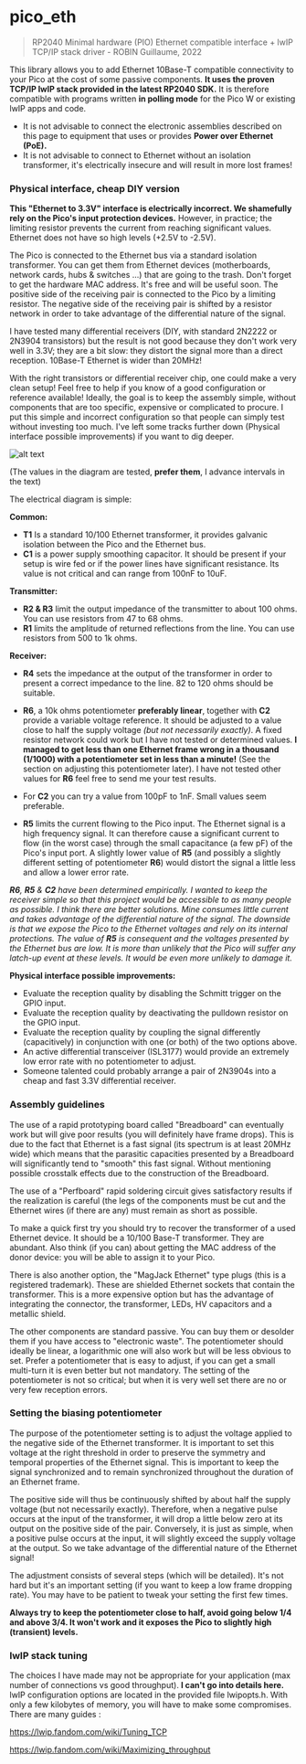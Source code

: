 # pico_eth
>RP2040 Minimal hardware (PIO) Ethernet compatible interface + lwIP TCP/IP stack driver - ROBIN Guillaume, 2022

This library allows you to add Ethernet 10Base-T compatible connectivity to your Pico at the cost of some passive components. **It uses the proven TCP/IP lwIP stack provided in the latest RP2040 SDK.** It is therefore compatible with programs written **in polling mode** for the Pico W or existing lwIP apps and code.

- It is not advisable to connect the electronic assemblies described on this page to equipment that uses or provides **Power over Ethernet (PoE).**
- It is not advisable to connect to Ethernet without an isolation transformer, it's electrically insecure and will result in more lost frames!

### Physical interface, cheap DIY version
**This "Ethernet to 3.3V" interface is electrically incorrect. We shamefully rely on the Pico's input protection devices.** However, in practice; the limiting resistor prevents the current from reaching significant values. Ethernet does not have so high levels (+2.5V to -2.5V).

The Pico is connected to the Ethernet bus via a standard isolation transformer. You can get them from Ethernet devices (motherboards, network cards, hubs & switches ...) that are going to the trash. Don't forget to get the hardware MAC address. It's free and will be useful soon.
The positive side of the receiving pair is connected to the Pico by a limiting resistor. The negative side of the receiving pair is shifted by a resistor network in order to take advantage of the differential nature of the signal.

I have tested many differential receivers (DIY, with standard 2N2222 or 2N3904 transistors) but the result is not good because they don't work very well in 3.3V; they are a bit slow: they distort the signal more than a direct reception. 10Base-T Ethernet is wider than 20MHz!

With the right transistors or differential receiver chip, one could make a very clean setup! Feel free to help if you know of a good configuration or reference available! Ideally, the goal is to keep the assembly simple, without components that are too specific, expensive or complicated to procure. I put this simple and incorrect configuration so that people can simply test without investing too much. I've left some tracks further down (Physical interface possible improvements) if you want to dig deeper.

![alt text](https://github.com/holysnippet/pico_eth/blob/main/images/eliface.png "Electrical interface")

(The values in the diagram are tested, **prefer them**, I advance intervals in the text)

The electrical diagram is simple:

**Common:**

- **T1** Is a standard 10/100 Ethernet transformer, it provides galvanic isolation between the Pico and the Ethernet bus.
- **C1** is a power supply smoothing capacitor. It should be present if your setup is wire fed or if the power lines have significant resistance. Its value is not critical and can range from 100nF to 10uF.

**Transmitter:**

- **R2 & R3** limit the output impedance of the transmitter to about 100 ohms. You can use resistors from 47 to 68 ohms.
- **R1** limits the amplitude of returned reflections from the line. You can use resistors from 500 to 1k ohms.

**Receiver:**

- **R4** sets the impedance at the output of the transformer in order to present a correct impedance to the line. 82 to 120 ohms should be suitable.

- **R6**, a 10k ohms potentiometer **preferably linear**, together with **C2** provide a variable voltage reference. It should be adjusted to a value close to half the supply voltage *(but not necessarily exactly)*. A fixed resistor network could work but I have not tested or determined values. **I managed to get less than one Ethernet frame wrong in a thousand (1/1000) with a potentiometer set in less than a minute!** (See the section on adjusting this potentiometer later). I have not tested other values for **R6** feel free to send me your test results.

- For **C2** you can try a value from 100pF to 1nF. Small values seem preferable.

- **R5** limits the current flowing to the Pico input. The Ethernet signal is a high frequency signal. It can therefore cause a significant current to flow (in the worst case) through the small capacitance (a few pF) of the Pico's input port. A slightly lower value of **R5** (and possibly a slightly different setting of potentiometer **R6**) would distort the signal a little less and allow a lower error rate.

***R6**, **R5** & **C2** have been determined empirically. I wanted to keep the receiver simple so that this project would be accessible to as many people as possible. I think there are better solutions. Mine consumes little current and takes advantage of the differential nature of the signal. The downside is that we expose the Pico to the Ethernet voltages and rely on its internal protections. The value of **R5** is consequent and the voltages presented by the Ethernet bus are low. It is more than unlikely that the Pico will suffer any latch-up event at these levels. It would be even more unlikely to damage it.*

**Physical interface possible improvements:**

- Evaluate the reception quality by disabling the Schmitt trigger on the GPIO input.
- Evaluate the reception quality by deactivating the pulldown resistor on the GPIO input.
- Evaluate the reception quality by coupling the signal differently (capacitively) in conjunction with one (or both) of the two options above.
- An active differential transceiver (ISL3177) would provide an extremely low error rate with no potentiometer to adjust.
- Someone talented could probably arrange a pair of 2N3904s into a cheap and fast 3.3V differential receiver.

### Assembly guidelines

The use of a rapid prototyping board called "Breadboard" can eventually work but will give poor results (you will definitely have frame drops). This is due to the fact that Ethernet is a fast signal (its spectrum is at least 20MHz wide) which means that the parasitic capacities presented by a Breadboard will significantly tend to "smooth" this fast signal. Without mentioning possible crosstalk effects due to the construction of the Breadboard.

The use of a "Perfboard" rapid soldering circuit gives satisfactory results if the realization is careful (the legs of the components must be cut and the Ethernet wires (if there are any) must remain as short as possible.

To make a quick first try you should try to recover the transformer of a used Ethernet device. It should be a 10/100 Base-T transformer. They are abundant. Also think (if you can) about getting the MAC address of the donor device: you will be able to assign it to your Pico.

There is also another option, the "MagJack Ethernet" type plugs (this is a registered trademark). These are shielded Ethernet sockets that contain the transformer. This is a more expensive option but has the advantage of integrating the connector, the transformer, LEDs, HV capacitors and a metallic shield.

The other components are standard passive. You can buy them or desolder them if you have access to "electronic waste". The potentiometer should ideally be linear, a logarithmic one will also work but will be less obvious to set. Prefer a potentiometer that is easy to adjust, if you can get a small multi-turn it is even better but not mandatory. The setting of the potentiometer is not so critical; but when it is very well set there are no or very few reception errors.

### Setting the biasing potentiometer

The purpose of the potentiometer setting is to adjust the voltage applied to the negative side of the Ethernet transformer. It is important to set this voltage at the right threshold in order to preserve the symmetry and temporal properties of the Ethernet signal. This is important to keep the signal synchronized and to remain synchronized throughout the duration of an Ethernet frame.

The positive side will thus be continuously shifted by about half the supply voltage (but not necessarily exactly). Therefore, when a negative pulse occurs at the input of the transformer, it will drop a little below zero at its output on the positive side of the pair. Conversely, it is just as simple, when a positive pulse occurs at the input, it will slightly exceed the supply voltage at the output. So we take advantage of the differential nature of the Ethernet signal!

The adjustment consists of several steps (which will be detailed). It's not hard but it's an important setting (if you want to keep a low frame dropping rate). You may have to be patient to tweak your setting the first few times.

**Always try to keep the potentiometer close to half, avoid going below 1/4 and above 3/4. It won't work and it exposes the Pico to slightly high (transient) levels.**



### lwIP stack tuning
The choices I have made may not be appropriate for your application (max number of connections vs good throughput). **I can't go into details here.** lwIP configuration options are located in the provided file lwipopts.h. With only a few kilobytes of memory, you will have to make some compromises. There are many guides :

https://lwip.fandom.com/wiki/Tuning_TCP

https://lwip.fandom.com/wiki/Maximizing_throughput
